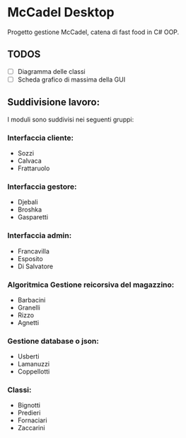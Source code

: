 # McCadel Desktop
Progetto gestione McCadel, catena di fast food in C# OOP.

## TODOS
  - [ ] Diagramma delle classi
  - [ ] Scheda grafico di massima della GUI

## Suddivisione lavoro:
I moduli sono suddivisi nei seguenti gruppi:
### Interfaccia cliente: 
  - Sozzi
  - Calvaca
  - Frattaruolo
### Interfaccia gestore:
  - Djebali
  - Broshka
  - Gasparetti
### Interfaccia admin:
  - Francavilla
  - Esposito
  - Di Salvatore
### Algoritmica Gestione reicorsiva del magazzino:
  - Barbacini
  - Granelli
  - Rizzo
  - Agnetti
### Gestione database o json:
  - Usberti
  - Lamanuzzi
  - Coppellotti

### Classi:
  - Bignotti
  - Predieri
  - Fornaciari
  - Zaccarini

